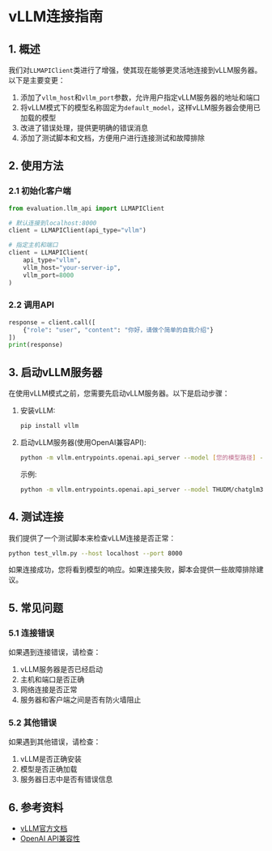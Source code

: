 # vLLM连接指南

## 1. 概述

我们对`LLMAPIClient`类进行了增强，使其现在能够更灵活地连接到vLLM服务器。以下是主要变更：

1. 添加了`vllm_host`和`vllm_port`参数，允许用户指定vLLM服务器的地址和端口
2. 将vLLM模式下的模型名称固定为`default_model`，这样vLLM服务器会使用已加载的模型
3. 改进了错误处理，提供更明确的错误消息
4. 添加了测试脚本和文档，方便用户进行连接测试和故障排除

## 2. 使用方法

### 2.1 初始化客户端

```python
from evaluation.llm_api import LLMAPIClient

# 默认连接到localhost:8000
client = LLMAPIClient(api_type="vllm")

# 指定主机和端口
client = LLMAPIClient(
    api_type="vllm",
    vllm_host="your-server-ip",
    vllm_port=8000
)
```

### 2.2 调用API

```python
response = client.call([
    {"role": "user", "content": "你好，请做个简单的自我介绍"}
])
print(response)
```

## 3. 启动vLLM服务器

在使用vLLM模式之前，您需要先启动vLLM服务器。以下是启动步骤：

1. 安装vLLM:
   ```bash
   pip install vllm
   ```

2. 启动vLLM服务器(使用OpenAI兼容API):
   ```bash
   python -m vllm.entrypoints.openai.api_server --model [您的模型路径] --host localhost --port 8000
   ```

   示例:
   ```bash
   python -m vllm.entrypoints.openai.api_server --model THUDM/chatglm3-6b --host localhost --port 8000
   ```

## 4. 测试连接

我们提供了一个测试脚本来检查vLLM连接是否正常：

```bash
python test_vllm.py --host localhost --port 8000
```

如果连接成功，您将看到模型的响应。如果连接失败，脚本会提供一些故障排除建议。

## 5. 常见问题

### 5.1 连接错误

如果遇到连接错误，请检查：

1. vLLM服务器是否已经启动
2. 主机和端口是否正确
3. 网络连接是否正常
4. 服务器和客户端之间是否有防火墙阻止

### 5.2 其他错误

如果遇到其他错误，请检查：

1. vLLM是否正确安装
2. 模型是否正确加载
3. 服务器日志中是否有错误信息

## 6. 参考资料

- [vLLM官方文档](https://github.com/vllm-project/vllm)
- [OpenAI API兼容性](https://github.com/vllm-project/vllm/blob/main/vllm/entrypoints/openai/api_server.py) 